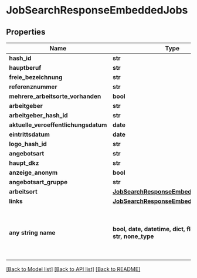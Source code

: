 # JobSearchResponseEmbeddedJobs


## Properties
Name | Type | Description | Notes
------------ | ------------- | ------------- | -------------
**hash_id** | **str** |  | [optional] 
**hauptberuf** | **str** |  | [optional] 
**freie_bezeichnung** | **str** |  | [optional] 
**referenznummer** | **str** |  | [optional] 
**mehrere_arbeitsorte_vorhanden** | **bool** |  | [optional] 
**arbeitgeber** | **str** |  | [optional] 
**arbeitgeber_hash_id** | **str** |  | [optional] 
**aktuelle_veroeffentlichungsdatum** | **date** |  | [optional] 
**eintrittsdatum** | **date** |  | [optional] 
**logo_hash_id** | **str** |  | [optional] 
**angebotsart** | **str** |  | [optional] 
**haupt_dkz** | **str** |  | [optional] 
**anzeige_anonym** | **bool** |  | [optional] 
**angebotsart_gruppe** | **str** |  | [optional] 
**arbeitsort** | [**JobSearchResponseEmbeddedArbeitsort**](JobSearchResponseEmbeddedArbeitsort.md) |  | [optional] 
**links** | [**JobSearchResponseEmbeddedLinks**](JobSearchResponseEmbeddedLinks.md) |  | [optional] 
**any string name** | **bool, date, datetime, dict, float, int, list, str, none_type** | any string name can be used but the value must be the correct type | [optional]

[[Back to Model list]](../README.md#documentation-for-models) [[Back to API list]](../README.md#documentation-for-api-endpoints) [[Back to README]](../README.md)


